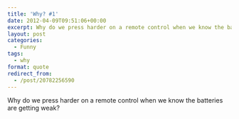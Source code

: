 ```yaml
---
title: 'Why? #1'
date: 2012-04-09T09:51:06+00:00
excerpt: Why do we press harder on a remote control when we know the batteries are getting weak?
layout: post
categories:
  - Funny
tags:
  - why
format: quote
redirect_from:
  - /post/20782256590
---
```

Why do we press harder on a remote control when we know the batteries are getting weak?